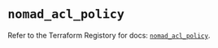 # `nomad_acl_policy`

Refer to the Terraform Registory for docs: [`nomad_acl_policy`](https://www.terraform.io/docs/providers/nomad/r/acl_policy).
